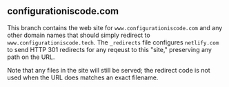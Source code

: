 configurationiscode.com
-----------------------

This branch contains the web site for `www.configurationiscode.com`
and any other domain names that should simply redirect to
`www.configurationiscode.tech`. The `_redirects` file configures
`netlify.com` to send HTTP 301 redirects for any reqeust to this
"site," preserving any path on the URL.

Note that any files in the site will still be served; the redirect code
is not used when the URL does matches an exact filename.
